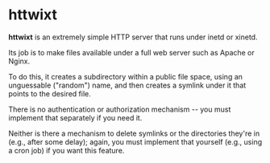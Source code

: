# httwixt

**httwixt** is an extremely simple HTTP server that runs under inetd or xinetd.

Its job is to make files available under a full web server such as Apache or Nginx.

To do this, it creates a subdirectory within a public file space, using an unguessable ("random") name,
and then creates a symlink under it that points to the desired file.

There is no authentication or authorization mechanism -- you must implement that separately if you need it.

Neither is there a mechanism to delete symlinks or the directories they're in
(e.g., after some delay); again, you must implement that yourself (e.g., using
a cron job) if you want this feature.
